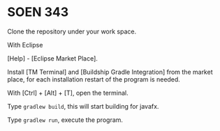 # SOEN 343

Clone the repository under your work space.

With Eclipse

[Help] - [Eclipse Market Place].

Install [TM Terminal] and [Buildship Gradle Integration] from the market place, for each installation restart of the program is needed.

With [Ctrl] + [Alt] + [T], open the terminal.

Type <code>gradlew build</code>, this will start building for javafx.

Type <code>gradlew run</code>, execute the program.
